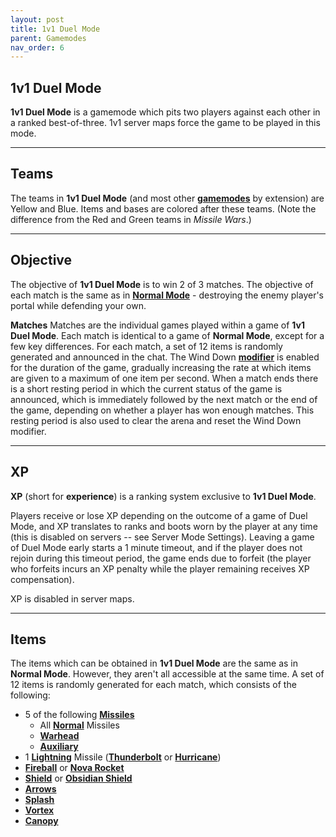 ```yaml
---
layout: post
title: 1v1 Duel Mode
parent: Gamemodes
nav_order: 6
---
```

**1v1 Duel Mode**
---

**1v1 Duel Mode** is a gamemode which pits two players against each other in a ranked best-of-three. 1v1 server maps force the game to be played in this mode.

---
## Teams
The teams in **1v1 Duel Mode** (and most other **[gamemodes](https://zeroniaserver.github.io/RocketRidersWiki/gamemodes)** by extension) are Yellow and Blue. Items and bases are colored after these teams. (Note the difference from the Red and Green teams in *Missile Wars*.)

---
## Objective
The objective of **1v1 Duel Mode** is to win 2 of 3 matches. The objective of each match is the same as in **[Normal Mode](https://zeroniaserver.github.io/RocketRidersWiki/gamemodes/normal#objective)** - destroying the enemy player's portal while defending your own.

**Matches**
Matches are the individual games played within a game of **1v1 Duel Mode**. Each match is identical to a game of **Normal Mode**, except for a few key differences. For each match, a set of 12 items is randomly generated and announced in the chat. The Wind Down **[modifier](https://zeroniaserver.github.io/RocketRidersWiki/modification_room/modifiers.html)** is enabled for the duration of the game, gradually increasing the rate at which items are given to a maximum of one item per second. When a match ends there is a short resting period in which the current status of the game is announced, which is immediately followed by the next match or the end of the game, depending on whether a player has won enough matches. This resting period is also used to clear the arena and reset the Wind Down modifier.

---
## XP
**XP** (short for **experience**) is a ranking system exclusive to **1v1 Duel Mode**.

Players receive or lose XP depending on the outcome of a game of Duel Mode, and XP translates to ranks and boots worn by the player at any time (this is disabled on servers -- see Server Mode Settings). Leaving a game of Duel Mode early starts a 1 minute timeout, and if the player does not rejoin during this timeout period, the game ends due to forfeit (the player who forfeits incurs an XP penalty while the player remaining receives XP compensation).

XP is disabled in server maps.

---
## Items
The items which can be obtained in **1v1 Duel Mode** are the same as in **Normal Mode**. However, they aren't all accessible at the same time. A set of 12 items is randomly generated for each match, which consists of the following:

* 5 of the following **[Missiles](https://zeroniaserver.github.io/RocketRidersWiki/missiles/)**
  * All **[Normal](https://zeroniaserver.github.io/RocketRidersWiki/missiles/normal/)** Missiles
  * **[Warhead](https://zeroniaserver.github.io/RocketRidersWiki/missiles/heavy/warhead)**
  * **[Auxiliary](https://zeroniaserver.github.io/RocketRidersWiki/missiles/heavy/auxiliary)**
* 1 **[Lightning](https://zeroniaserver.github.io/RocketRidersWiki/missiles/lightning/)** Missile (**[Thunderbolt](https://zeroniaserver.github.io/RocketRidersWiki/missiles/lightning/thunderbolt)** or **[Hurricane](https://zeroniaserver.github.io/RocketRidersWiki/missiles/lightning/hurricane)**)
* **[Fireball](https://zeroniaserver.github.io/RocketRidersWiki/utilities/fireball)** or **[Nova Rocket](https://zeroniaserver.github.io/RocketRidersWiki/utilities/nova_rocket)**
* **[Shield](https://zeroniaserver.github.io/RocketRidersWiki/utilities/shield)** or **[Obsidian Shield](https://zeroniaserver.github.io/RocketRidersWiki/utilities/obsidian_shield)**
* **[Arrows](https://zeroniaserver.github.io/RocketRidersWiki/utilities/arrows)**
* **[Splash](https://zeroniaserver.github.io/RocketRidersWiki/utilities/splash)**
* **[Vortex](https://zeroniaserver.github.io/RocketRidersWiki/utilities/vortex)**
* **[Canopy](https://zeroniaserver.github.io/RocketRidersWiki/utilities/canopy)**

